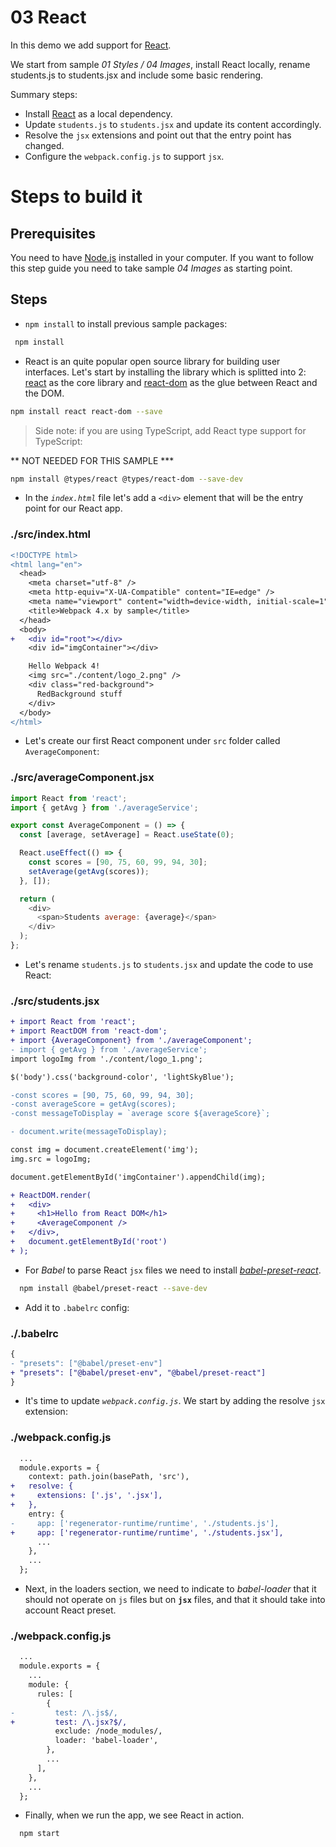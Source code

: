 # 03 React

In this demo we add support for [React](https://reactjs.org/).

We start from sample _01 Styles / 04 Images_, install React locally, rename students.js to students.jsx and include some basic rendering.

Summary steps:

- Install [React](https://facebook.github.io/react/) as a local dependency.
- Update `students.js` to `students.jsx` and update its content accordingly.
- Resolve the `jsx` extensions and point out that the entry point has changed.
- Configure the `webpack.config.js` to support `jsx`.

# Steps to build it

## Prerequisites

You need to have [Node.js](https://nodejs.org/en/) installed in your computer. If you want to follow this step guide you need to take sample _04 Images_ as starting point.

## Steps

- `npm install` to install previous sample packages:

```bash
 npm install
```

- React is an quite popular open source library for building user interfaces. Let's start by installing the library which is splitted into 2: [react](https://www.npmjs.com/package/react) as the core library and [react-dom](https://www.npmjs.com/package/react-dom) as the glue between React and the DOM.

```bash
npm install react react-dom --save  
```

> Side note: if you are using TypeScript, add React type support for TypeScript:

** NOT NEEDED FOR THIS SAMPLE ***
```bash
npm install @types/react @types/react-dom --save-dev
```

- In the *`index.html`* file let's add a `<div>` element that will be the entry point for our React app.

### ./src/index.html

```diff
<!DOCTYPE html>
<html lang="en">
  <head>
    <meta charset="utf-8" />
    <meta http-equiv="X-UA-Compatible" content="IE=edge" />
    <meta name="viewport" content="width=device-width, initial-scale=1" />
    <title>Webpack 4.x by sample</title>
  </head>
  <body>
+   <div id="root"></div>
    <div id="imgContainer"></div>

    Hello Webpack 4!
    <img src="./content/logo_2.png" />
    <div class="red-background">
      RedBackground stuff
    </div>
  </body>
</html>

```

- Let's create our first React component under `src` folder called `AverageComponent`:

### ./src/averageComponent.jsx

```javascript
import React from 'react';
import { getAvg } from './averageService';

export const AverageComponent = () => {
  const [average, setAverage] = React.useState(0);

  React.useEffect(() => {
    const scores = [90, 75, 60, 99, 94, 30];
    setAverage(getAvg(scores));
  }, []);

  return (
    <div>
      <span>Students average: {average}</span>
    </div>
  );
};

```

- Let's rename `students.js` to `students.jsx` and update the code to use React:

### ./src/students.jsx

```diff
+ import React from 'react';
+ import ReactDOM from 'react-dom';
+ import {AverageComponent} from './averageComponent';
- import { getAvg } from './averageService';
import logoImg from './content/logo_1.png';

$('body').css('background-color', 'lightSkyBlue');

-const scores = [90, 75, 60, 99, 94, 30];
-const averageScore = getAvg(scores);
-const messageToDisplay = `average score ${averageScore}`;

- document.write(messageToDisplay);

const img = document.createElement('img');
img.src = logoImg;

document.getElementById('imgContainer').appendChild(img);

+ ReactDOM.render(
+   <div>
+     <h1>Hello from React DOM</h1>
+     <AverageComponent />
+   </div>,
+   document.getElementById('root')
+ );

```

- For *Babel* to parse React `jsx` files we need to install [*babel-preset-react*](https://github.com/babel/babel/tree/master/packages/babel-preset-react).

```bash
  npm install @babel/preset-react --save-dev
```

- Add it to `.babelrc` config:

### ./.babelrc

```diff
{
- "presets": ["@babel/preset-env"]
+ "presets": ["@babel/preset-env", "@babel/preset-react"]
}
```

- It's time to update *`webpack.config.js`*. We start by adding the resolve `jsx` extension:

### ./webpack.config.js

```diff
  ...
  module.exports = {
    context: path.join(basePath, 'src'),
+   resolve: {
+     extensions: ['.js', '.jsx'],
+   },
    entry: {
-     app: ['regenerator-runtime/runtime', './students.js'],
+     app: ['regenerator-runtime/runtime', './students.jsx'],
      ...
    },
    ...
  };

```

- Next, in the loaders section, we need to indicate to *babel-loader* that it should not operate on `js` files but on **`jsx`** files, and that it should take into account React preset.

### ./webpack.config.js

```diff
  ...
  module.exports = {
    ...
    module: {
      rules: [
        {
-         test: /\.js$/,
+         test: /\.jsx?$/,
          exclude: /node_modules/,
          loader: 'babel-loader',
        },
        ...
      ],
    },
    ...
  };

```

- Finally, when we run the app, we see React in action.

```bash
  npm start
```
